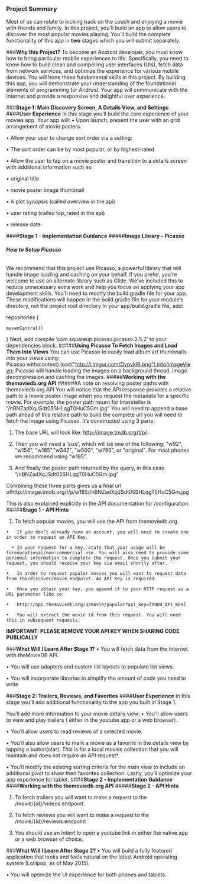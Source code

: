 ### **Project Summary**
Most of us can relate to kicking back on the couch and enjoying a movie with friends and family. In this project, you’ll build an app to allow users to discover the most popular movies playing.
You’ll build the complete functionality of this app in **two** stages which you will submit separately.


###**Why this Project?**
To become an Android developer, you must know how to bring particular mobile experiences to life. Specifically, you need to know how to build clean and compelling user interfaces (UIs), fetch data from network services, and optimize the experience for various mobile devices. You will hone these fundamental skills in this project.
By building this app, you will demonstrate your understanding of the foundational elements of programming for Android. Your app will communicate with the Internet and provide a responsive and delightful user experience.

###**Stage 1:  Main Discovery Screen, A Details View, and Settings**
####**User Experience**
In this stage you’ll build the core experience of your movies app.
Your app will:
  •	Upon launch, present the user with an grid arrangement of movie posters.

  •	Allow your user to change sort order via a setting:

  •	The sort order can be by most popular, or by highest-rated

  •	Allow the user to tap on a movie poster and transition to a details screen with additional information such as:

  •	original title

  •	movie poster image thumbnail

  •	A plot synopsis (called overview in the api)

  •	user rating (called top_rated in the api)

  •	release date

####**Stage 1 - Implementation Guidance**
#####**Image Library - Picasso**
###### **How to Setup Picasso**
We recommend that this project use Picasso, a powerful library that will handle image loading and caching on your behalf. If you prefer, you’re welcome to use an alternate library such as Glide.
We’ve included this to reduce unnecessary extra work and help you focus on applying your app development skills.
You’ll need to modify the build.gradle file for your app. These modifications will happen in the build.gradle file for your module’s directory, not the project root directory 
In your app/build.gradle file, add:
 
repositories {

    mavenCentral()

}
Next, add compile 'com.squareup.picasso:picasso:2.5.2' to your dependencies block.
#####**Using Picasso To Fetch Images and Load Them Into Views**
You can use Picasso to easily load album art thumbnails into your views using:
Picasso.with(context).load("http://i.imgur.com/DvpvklR.png").into(imageView);
Picasso will handle loading the images on a background thread, image decompression and caching the images.
#####**Working with the themoviedb.org API**
######A note on resolving poster paths with themoviedb.org API
You will notice that the API response provides a relative path to a movie poster image when you request the metadata for a specific movie.
For example, the poster path return for Interstellar is “/nBNZadXqJSdt05SHLqgT0HuC5Gm.jpg”
You will need to append a base path ahead of this relative path to build the complete url you will need to fetch the image using Picasso.
It’s constructed using 3 parts:
  1.	The base URL will look like: http://image.tmdb.org/t/p/.

  2.	Then you will need a ‘size’, which will be one of the following: "w92", "w154", "w185","w342", "w500", "w780", or "original". For most phones we recommend using “w185”.

  3.	And finally the poster path returned by the query, in this case “/nBNZadXqJSdt05SHLqgT0HuC5Gm.jpg”

Combining these three parts gives us a final url ofhttp://image.tmdb.org/t/p/w185//nBNZadXqJSdt05SHLqgT0HuC5Gm.jpg 
 
This is also explained explicitly in the API documentation for /configuration.
#####**Stage 1 - API Hints**
  1.	To fetch popular movies, you will use the API from themoviedb.org.

    •	If you don’t already have an account, you will need to create one in order to request an API Key.

      •	In your request for a key, state that your usage will be foreducational/non-commercial use. You will also need to provide some personal information to complete the request. Once you submit your request, you should receive your key via email shortly after.

    •	In order to request popular movies you will want to request data from the/discover/movie endpoint. An API Key is required.

    •	Once you obtain your key, you append it to your HTTP request as a URL parameter like so:

    •	http://api.themoviedb.org/3/movie/popular?api_key=[YOUR_API_KEY]

    •	You will extract the movie id from this request. You will need this in subsequent requests.

**IMPORTANT: PLEASE REMOVE YOUR API KEY WHEN SHARING CODE PUBLICALLY**

###**What Will I Learn After Stage 1?**
•	You will fetch data from the Internet with theMovieDB API.

•	You will use adapters and custom list layouts to populate list views.

•	You will incorporate libraries to simplify the amount of code you need to write

###**Stage 2: Trailers, Reviews, and Favorites**
####**User Experience**
In this stage you’ll add additional functionality to the app you built in Stage 1.

You’ll add more information to your movie details view:
  •	You’ll allow users to view and play trailers ( either in the youtube app or a web browser).

  •	You’ll allow users to read reviews of a selected movie.

  •	You’ll also allow users to mark a movie as a favorite in the details view by tapping a button(star). This is for a local movies 
collection that you will maintain and does not require an API request*.

  •	You’ll modify the existing sorting criteria for the main view to include an additional pivot to show their favorites collection.
Lastly, you’ll optimize your app experience for tablet.
####**Stage 2 - Implementation Guidance**
####**Working with the themoviedb.org API**
#####**Stage 2 - API Hints**
  1.	To fetch trailers you will want to make a request to the /movie/{id}/videos endpoint.

  2.	To fetch reviews you will want to make a request to the /movie/{id}/reviews endpoint

  3.	You should use an Intent to open a youtube link in either the native app or a web browser of choice.

###**What Will I Learn After Stage 2?**
  •	You will build a fully featured application that looks and feels natural on the latest Android operating system (Lollipop, as of May 2015).

  •	You will optimize the UI experience for both phones and tablets.
